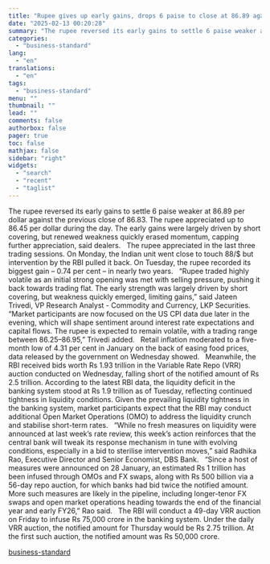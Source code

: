 ```yaml
---
title: "Rupee gives up early gains, drops 6 paise to close at 86.89 against dollar"
date: "2025-02-13 00:20:28"
summary: "The rupee reversed its early gains to settle 6 paise weaker at 86.89 per dollar against the previous close of 86.83. The rupee appreciated up to 86.45 per dollar during the day. The early gains were largely driven by short covering, but renewed weakness quickly erased momentum, capping further appreciation,..."
categories:
  - "business-standard"
lang:
  - "en"
translations:
  - "en"
tags:
  - "business-standard"
menu: ""
thumbnail: ""
lead: ""
comments: false
authorbox: false
pager: true
toc: false
mathjax: false
sidebar: "right"
widgets:
  - "search"
  - "recent"
  - "taglist"
---
```


The rupee reversed its early gains to settle 6 paise weaker at 86.89 per dollar against the previous close of 86.83. The rupee appreciated up to 86.45 per dollar during the day. The early gains were largely driven by short covering, but renewed weakness quickly erased momentum, capping further appreciation, said dealers.
 
The rupee appreciated in the last three trading sessions. On Monday, the Indian unit went close to touch 88/$ but intervention by the RBI pulled it back. On Tuesday, the rupee recorded its biggest gain – 0.74 per cent – in nearly two years.
 
“Rupee traded highly volatile as an initial strong opening was met with selling pressure, pushing it back towards trading flat. The early strength was largely driven by short covering, but weakness quickly emerged, limiting gains,” said Jateen Trivedi, VP Research Analyst - Commodity and Currency, LKP Securities. 
 
“Market participants are now focused on the US CPI data due later in the evening, which will shape sentiment around interest rate expectations and capital flows. The rupee is expected to remain volatile, with a trading range between 86.25–86.95,” Trivedi added.
 
Retail inflation moderated to a five-month low of 4.31 per cent in January on the back of easing food prices, data released by the government on Wednesday showed.
 
Meanwhile, the RBI received bids worth Rs 1.93 trillion in the Variable Rate Repo (VRR) auction conducted on Wednesday, falling short of the notified amount of Rs 2.5 trillion. According to the latest RBI data, the liquidity deficit in the banking system stood at Rs 1.9 trillion as of Tuesday, reflecting continued tightness in liquidity conditions. Given the prevailing liquidity tightness in the banking system, market participants expect that the RBI may conduct additional Open Market Operations (OMO) to address the liquidity crunch and stabilise short-term rates.
 
“While no fresh measures on liquidity were announced at last week’s rate review, this week’s action reinforces that the central bank will tweak its response mechanism in tune with evolving conditions, especially in a bid to sterilise intervention moves,” said Radhika Rao, Executive Director and Senior Economist, DBS Bank.
 
“Since a host of measures were announced on 28 January, an estimated Rs 1 trillion has been infused through OMOs and FX swaps, along with Rs 500 billion via a 56-day repo auction, for which banks had bid twice the notified amount. More such measures are likely in the pipeline, including longer-tenor FX swaps and open market operations heading towards the end of the financial year and early FY26,” Rao said.
 
The RBI will conduct a 49-day VRR auction on Friday to infuse Rs 75,000 crore in the banking system. Under the daily VRR auction, the notified amount for Thursday would be Rs 2.75 trillion. At the first such auction, the notified amount was Rs 50,000 crore.

[business-standard](https://www.business-standard.com/finance/news/rupee-gives-up-early-gains-drops-6-paise-to-close-at-86-89-against-dollar-125021201441_1.html)
